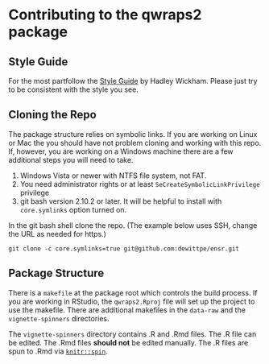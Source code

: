 # Contributing to the qwraps2 package

## Style Guide

For the most partfollow the [Style Guide](http://adv-r.had.co.nz/Style.html)
by Hadley Wickham.  Please just try to be consistent with the style you see.

## Cloning the Repo

The package structure relies on symbolic links.  If you are working on Linux or
Mac the you should have not problem cloning and working with this repo.  If,
however, you are working on a Windows machine there are a few additional steps
you will need to take.

1. Windows Vista or newer with NTFS file system, not FAT.
2. You need administrator rights or at least `SeCreateSymbolicLinkPrivilege`
   privilege
3. git bash version 2.10.2 or later.  It will be helpful to install with
   `core.symlinks` option turned on.

In the git bash shell clone the repo.  (The example below uses SSH, change the
URL as needed for https.)

    git clone -c core.symlinks=true git@github.com:dewittpe/ensr.git

## Package Structure

There is a `makefile` at the package root which controls the build process.  If
you are working in RStudio, the `qwraps2.Rproj` file will set up the project to
use the makefile.  There are additional makefiles in the `data-raw` and the
`vignette-spinners` directories.

The `vignette-spinners` directory contains .R and .Rmd files.  The .R file
can be edited.  The .Rmd files **should not** be edited manually.  The .R files
are spun to .Rmd via [`knitr::spin`](https://yihui.name/knitr/demo/stitch/).

